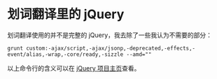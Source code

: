 # 划词翻译里的 jQuery

划词翻译使用的并不是完整的 jQuery，我去除了一些我认为不需要的部分：

```
grunt custom:-ajax/script,-ajax/jsonp,-deprecated,-effects,-event/alias,-wrap,-core/ready,-sizzle --amd=""
```

以上命令行的含义可以在 [jQuery 项目主页](https://github.com/jquery/jquery#modules)查看。
